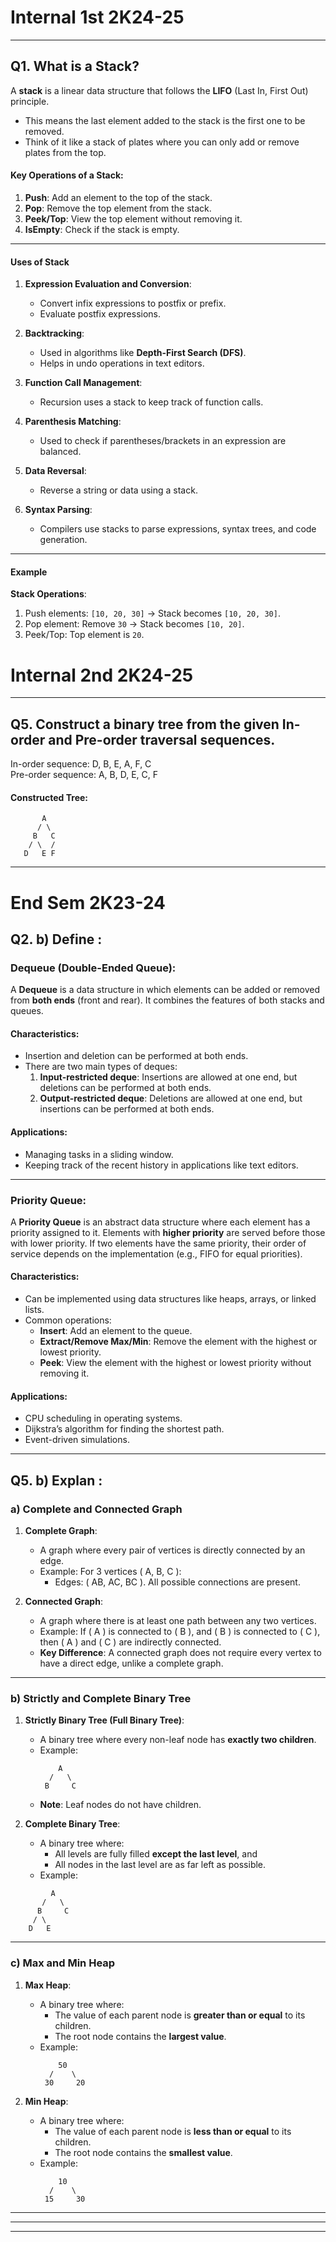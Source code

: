 # **Internal 1st 2K24-25**
---
## **Q1. What is a Stack?**

A **stack** is a linear data structure that follows the **LIFO** (Last In, First Out) principle.  
- This means the last element added to the stack is the first one to be removed.  
- Think of it like a stack of plates where you can only add or remove plates from the top.  

#### **Key Operations of a Stack**:
1. **Push**: Add an element to the top of the stack.  
2. **Pop**: Remove the top element from the stack.  
3. **Peek/Top**: View the top element without removing it.  
4. **IsEmpty**: Check if the stack is empty.  

---

#### **Uses of Stack**

1. **Expression Evaluation and Conversion**:  
   - Convert infix expressions to postfix or prefix.
   - Evaluate postfix expressions.

2. **Backtracking**:  
   - Used in algorithms like **Depth-First Search (DFS)**.
   - Helps in undo operations in text editors.

3. **Function Call Management**:  
   - Recursion uses a stack to keep track of function calls.

4. **Parenthesis Matching**:  
   - Used to check if parentheses/brackets in an expression are balanced.

5. **Data Reversal**:  
   - Reverse a string or data using a stack.

6. **Syntax Parsing**:  
   - Compilers use stacks to parse expressions, syntax trees, and code generation.

---

#### **Example**

**Stack Operations**:
1. Push elements: `[10, 20, 30]` → Stack becomes `[10, 20, 30]`.  
2. Pop element: Remove `30` → Stack becomes `[10, 20]`.  
3. Peek/Top: Top element is `20`.






# **Internal 2nd 2K24-25**
---
## **Q5. Construct a binary tree from the given In-order and Pre-order traversal sequences.**
In-order sequence: D, B, E, A, F, C
<br>Pre-order sequence: A, B, D, E, C, F


#### Constructed Tree:
```
       A
      / \
     B   C
    / \  /
   D   E F
```
---

# **End Sem 2K23-24**
## Q2. b) Define :
### **Dequeue (Double-Ended Queue):**
A **Dequeue** is a data structure in which elements can be added or removed from **both ends** (front and rear). It combines the features of both stacks and queues.

#### Characteristics:
- Insertion and deletion can be performed at both ends.
- There are two main types of deques:
  1. **Input-restricted deque**: Insertions are allowed at one end, but deletions can be performed at both ends.
  2. **Output-restricted deque**: Deletions are allowed at one end, but insertions can be performed at both ends.

#### Applications:
- Managing tasks in a sliding window.
- Keeping track of the recent history in applications like text editors.

---

### **Priority Queue:**
A **Priority Queue** is an abstract data structure where each element has a priority assigned to it. Elements with **higher priority** are served before those with lower priority. If two elements have the same priority, their order of service depends on the implementation (e.g., FIFO for equal priorities).

#### Characteristics:
- Can be implemented using data structures like heaps, arrays, or linked lists.
- Common operations:
  - **Insert**: Add an element to the queue.
  - **Extract/Remove Max/Min**: Remove the element with the highest or lowest priority.
  - **Peek**: View the element with the highest or lowest priority without removing it.

#### Applications:
- CPU scheduling in operating systems.
- Dijkstra’s algorithm for finding the shortest path.
- Event-driven simulations.


---

## Q5. b) Explan :
### **a) Complete and Connected Graph**

1. **Complete Graph**:  
   - A graph where every pair of vertices is directly connected by an edge.  
   - Example: For 3 vertices \( A, B, C \):  
     - Edges: \( AB, AC, BC \). All possible connections are present.  

2. **Connected Graph**:  
   - A graph where there is at least one path between any two vertices.  
   - Example: If \( A \) is connected to \( B \), and \( B \) is connected to \( C \), then \( A \) and \( C \) are indirectly connected.  
   - **Key Difference**: A connected graph does not require every vertex to have a direct edge, unlike a complete graph.

---

### **b) Strictly and Complete Binary Tree**

1. **Strictly Binary Tree (Full Binary Tree)**:  
   - A binary tree where every non-leaf node has **exactly two children**.  
   - Example:
     ```
         A
       /   \
      B     C
     ```
   - **Note**: Leaf nodes do not have children.

2. **Complete Binary Tree**:  
   - A binary tree where:
     - All levels are fully filled **except the last level**, and
     - All nodes in the last level are as far left as possible.  
   - Example:
```
         A
       /   \
      B     C
     / \
    D   E
```

---

### **c) Max and Min Heap**

1. **Max Heap**:  
   - A binary tree where:  
     - The value of each parent node is **greater than or equal** to its children.  
     - The root node contains the **largest value**.  
   - Example:
     ```
         50
       /    \
      30     20
     ```

2. **Min Heap**:  
   - A binary tree where:  
     - The value of each parent node is **less than or equal** to its children.  
     - The root node contains the **smallest value**.  
   - Example:
     ```
         10
       /    \
      15     30
     ```

---
---
---


